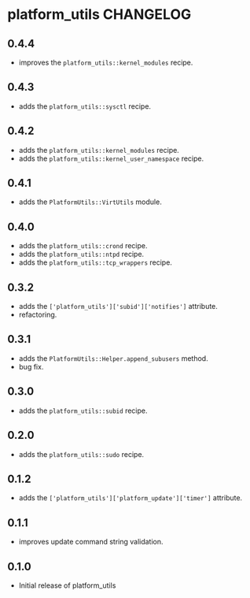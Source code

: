 platform_utils CHANGELOG
========================

0.4.4
-----
- improves the `platform_utils::kernel_modules` recipe.

0.4.3
-----
- adds the `platform_utils::sysctl` recipe.

0.4.2
-----
- adds the `platform_utils::kernel_modules` recipe.
- adds the `platform_utils::kernel_user_namespace` recipe.

0.4.1
-----
- adds the `PlatformUtils::VirtUtils` module.

0.4.0
-----
- adds the `platform_utils::crond` recipe.
- adds the `platform_utils::ntpd` recipe.
- adds the `platform_utils::tcp_wrappers` recipe.

0.3.2
-----
- adds the `['platform_utils']['subid']['notifies']` attribute.
- refactoring.

0.3.1
-----
- adds the `PlatformUtils::Helper.append_subusers` method.
- bug fix.

0.3.0
-----
- adds the `platform_utils::subid` recipe.

0.2.0
-----
- adds the `platform_utils::sudo` recipe.

0.1.2
-----
- adds the `['platform_utils']['platform_update']['timer']` attribute.

0.1.1
-----
- improves update command string validation.

0.1.0
-----
- Initial release of platform_utils